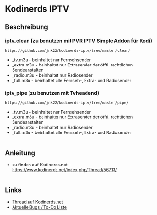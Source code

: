 # Kodinerds IPTV
## Beschreibung
### iptv_clean (zu benutzen mit PVR IPTV Simple Addon für Kodi)
    https://github.com/jnk22/kodinerds-iptv/tree/master/clean/
* _tv.m3u - beinhaltet nur Fernsehsender
* _extra.m3u - beinhaltet nur Extrasender der öfftl. rechtlichen Sendeanstalten
* _radio.m3u - beinhaltet nur Radiosender
* _full.m3u - beinhaltet alle Fernseh-, Extra- und Radiosender
### iptv_pipe (zu benutzen mit Tvheadend)
    https://github.com/jnk22/kodinerds-iptv/tree/master/pipe/
* _tv.m3u - beinhaltet nur Fernsehsender
* _extra.m3u - beinhaltet nur Extrasender der öfftl. rechtlichen Sendeanstalten
* _radio.m3u - beinhaltet nur Radiosender
* _full.m3u - beinhaltet alle Fernseh-, Extra- und Radiosender
<br><br>
## Anleitung
* zu finden auf Kodinerds.net - https://www.kodinerds.net/index.php/Thread/56713/
<br><br>
## Links
* [Thread auf Kodinerds.net](https://www.kodinerds.net/index.php/Thread/56713/)
* [Aktuelle Bugs / To-Do Liste](https://github.com/jnk22/kodinerds-iptv/issues)
